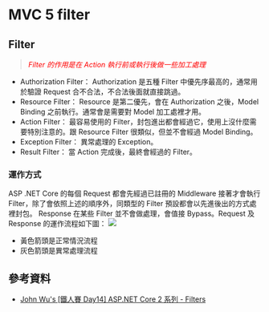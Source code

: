 # MVC 5 filter

## Filter

> <span style="color:red;">*Filter 的作用是在 Action 執行前或執行後做一些加工處理*</span>

+ Authorization Filter：
Authorization 是五種 Filter 中優先序最高的，通常用於驗證 Request 合不合法，不合法後面就直接跳過。
+ Resource Filter：
Resource 是第二優先，會在 Authorization 之後，Model Binding 之前執行。通常會是需要對 Model 加工處裡才用。
+ Action Filter：
最容易使用的 Filter，封包進出都會經過它，使用上沒什麼需要特別注意的。跟 Resource Filter 很類似，但並不會經過 Model Binding。
+ Exception Filter：
異常處理的 Exception。
+ Result Filter：
當 Action 完成後，最終會經過的 Filter。

### 運作方式

ASP .NET Core 的每個 Request 都會先經過已註冊的 Middleware 接著才會執行 Filter，除了會依照上述的順序外，同類型的 Filter 預設都會以先進後出的方式處裡封包。
Response 在某些 Filter 並不會做處理，會值接 Bypass。Request 及 Response 的運作流程如下圖：
![](https://i.imgur.com/MBK4jZ5.png)

+ 黃色箭頭是正常情況流程
+ 灰色箭頭是異常處理流程

## 參考資料

+ [John Wu's [鐵人賽 Day14] ASP.NET Core 2 系列 - Filters](https://tinyurl.com/y4ghf4qm)

